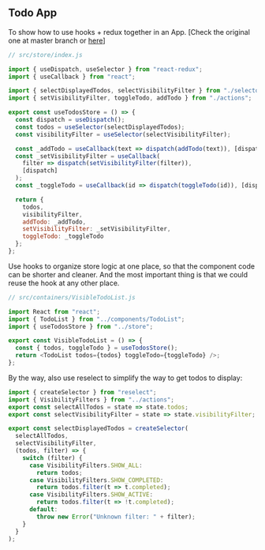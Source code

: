 ## Todo App

To show how to use hooks + redux together in an App. [Check the original one at master branch or [here](https://github.com/reduxjs/redux/tree/master/examples/todos/src)]

```js
// src/store/index.js

import { useDispatch, useSelector } from "react-redux";
import { useCallback } from "react";

import { selectDisplayedTodos, selectVisibilityFilter } from "./selectors";
import { setVisibilityFilter, toggleTodo, addTodo } from "./actions";

export const useTodosStore = () => {
  const dispatch = useDispatch();
  const todos = useSelector(selectDisplayedTodos);
  const visibilityFilter = useSelector(selectVisibilityFilter);

  const _addTodo = useCallback(text => dispatch(addTodo(text)), [dispatch]);
  const _setVisibilityFilter = useCallback(
    filter => dispatch(setVisibilityFilter(filter)),
    [dispatch]
  );
  const _toggleTodo = useCallback(id => dispatch(toggleTodo(id)), [dispatch]);

  return {
    todos,
    visibilityFilter,
    addTodo: _addTodo,
    setVisibilityFilter: _setVisibilityFilter,
    toggleTodo: _toggleTodo
  };
};
```

Use hooks to organize store logic at one place, so that the component code can be shorter and cleaner. And the most important thing is that we could reuse the hook at any other place.

```js
// src/containers/VisibleTodoList.js

import React from "react";
import { TodoList } from "../components/TodoList";
import { useTodosStore } from "../store";

export const VisibleTodoList = () => {
  const { todos, toggleTodo } = useTodosStore();
  return <TodoList todos={todos} toggleTodo={toggleTodo} />;
};
```

By the way, also use reselect to simplify the way to get todos to display:

```js
import { createSelector } from "reselect";
import { VisibilityFilters } from "../actions";
export const selectAllTodos = state => state.todos;
export const selectVisibilityFilter = state => state.visibilityFilter;

export const selectDisplayedTodos = createSelector(
  selectAllTodos,
  selectVisibilityFilter,
  (todos, filter) => {
    switch (filter) {
      case VisibilityFilters.SHOW_ALL:
        return todos;
      case VisibilityFilters.SHOW_COMPLETED:
        return todos.filter(t => t.completed);
      case VisibilityFilters.SHOW_ACTIVE:
        return todos.filter(t => !t.completed);
      default:
        throw new Error("Unknown filter: " + filter);
    }
  }
);
```
